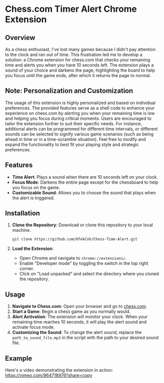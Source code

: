 # Chess.com Timer Alert Chrome Extension

## Overview

As a chess enthusiast, I've lost many games because I didn't pay attention to the clock and ran out of time. This frustration led me to develop a solution: a Chrome extension for chess.com that checks your remaining time and alerts you when you have 10 seconds left. The extension plays a sound of your choice and darkens the page, highlighting the board to help you focus until the game ends, after which it returns the page to normal.

## Note: Personalization and Customization

The usage of this extension is highly personalized and based on individual preferences. The provided features serve as a shell code to enhance your experience on chess.com by alerting you when your remaining time is low and helping you focus during critical moments. Users are encouraged to tailor the extension further to suit their specific needs. For instance, additional alerts can be programmed for different time intervals, or different sounds can be selected to signify various game scenarios (such as being ahead in time or in a time-scramble situation). Feel free to modify and expand the functionality to best fit your playing style and strategic preferences.

## Features

- **Time Alert**: Plays a sound when there are 10 seconds left on your clock.
- **Focus Mode**: Darkens the entire page except for the chessboard to help you focus on the game.
- **Customizable Sound**: Allows you to choose the sound that plays when the alert is triggered.

## Installation

1. **Clone the Repository**: Download or clone this repository to your local machine.
    ```sh
    git clone https://github.com/OfekCoh/Chess-Time-Alert.git
    ```

2. **Load the Extension**:
    - Open Chrome and navigate to `chrome://extensions/`.
    - Enable "Developer mode" by toggling the switch in the top right corner.
    - Click on "Load unpacked" and select the directory where you cloned the repository.

## Usage

1. **Navigate to Chess.com**: Open your browser and go to [chess.com](https://www.chess.com).
2. **Start a Game**: Begin a chess game as you normally would.
3. **Alert Activation**: The extension will monitor your clock. When your remaining time reaches 10 seconds, it will play the alert sound and activate focus mode.
4. **Customizing the Sound**: To change the alert sound, replace the `path_to_sound_file.mp3` in the script with the path to your desired sound file.

## Example

Here's a video demonstrating the extension in action:  https://vimeo.com/964718976?share=copy

